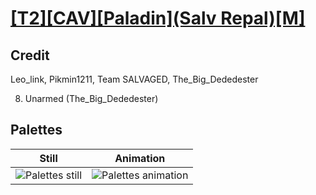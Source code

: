 # [\[T2\]\[CAV\]\[Paladin\]\(Salv Repal\)\[M\]](../)

## Credit

Leo_link, Pikmin1211, Team SALVAGED, The_Big_Dededester

8. Unarmed (The_Big_Dededester)
	
## Palettes

| Still | Animation |
| :---: | :-------: |
| ![Palettes still](./Palettes_000.png) | ![Palettes animation](./Palettes.gif) |
